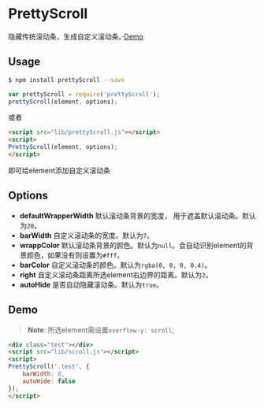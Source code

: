 # PrettyScroll

隐藏传统滚动条，生成自定义滚动条。·[Demo](http://pengjiyuan.github.io/pretty-scrollbar)

## Usage

```bash
$ npm install prettyScroll --save
```
```javascript
var prettyScroll = require('prettyScroll');
prettyScroll(element, options);
```

或者

```html
<script src="lib/prettyScroll.js"></script>
<script>
PrettyScroll(element, options);
</script>
```

即可给element添加自定义滚动条

## Options

* **defaultWrapperWidth**
  默认滚动条背景的宽度， 用于遮盖默认滚动条。默认为`20`。
* **barWidth**
  自定义滚动条的宽度。默认为`7`。
* **wrappColor**
  默认滚动条背景的颜色。默认为`null`。会自动识别element的背景颜色，如果没有则设置为`#fff`。
* **barColor**
  自定义滚动条的颜色。默认为`rgba(0, 0, 0, 0.4)`。
* **right**
  自定义滚动条距离所选element右边界的距离。默认为`2`。
* **autoHide**
  是否自动隐藏滚动条。默认为`true`。

## Demo

> **Note**: 所选element需设置`overflow-y: scroll`;

```html
<div class="test"></div>
<script src="lib/scroll.js"></script>
<script>
PrettyScroll('.test', {
    barWidth: 8,
    autoHide: false
});
</script>
```